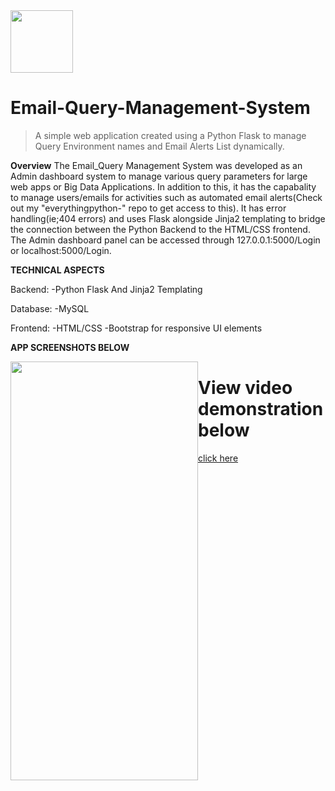<img src="https://cdn4.iconfinder.com/data/icons/everyday-2/64/setting_settings_option_options_menu_gear_materialdesign-512.png" width="100" height="100">

# Email-Query-Management-System

> A simple web application created using a Python Flask to manage Query Environment names and Email Alerts List dynamically.

**Overview**
The Email_Query Management System was developed as an Admin dashboard system to manage various query parameters for large web apps or Big Data Applications. In
addition to this, it has the capabality to manage users/emails for activities such as automated email alerts(Check out my "everythingpython-" repo to get access to this). It has error handling(ie;404 errors) and uses Flask alongside
Jinja2 templating to bridge the connection between the Python Backend to the HTML/CSS frontend. The Admin dashboard panel can be accessed through 127.0.0.1:5000/Login or localhost:5000/Login.


**TECHNICAL ASPECTS**

Backend:
-Python Flask And Jinja2 Templating

Database:
-MySQL

Frontend:
-HTML/CSS
-Bootstrap for responsive UI elements

**APP SCREENSHOTS BELOW**
<div>
  <div style="float:left;"> <!-- Could also use a div class associated with a css with float to make the side by side image -->
    <a href="https://i.ibb.co/qnfZNPQ/appscreen.png"><img src="https://i.ibb.co/qnfZNPQ/appscreen.png" width="300" height="670"></a>
  </div>
</div>

<h1>View video demonstration below</h1><a href="https://drive.google.com/file/d/1Chpjh-wzdw-1yeZ6HIUAp_yVxqGl6UZc/view?usp=sharing">  click here</a>

